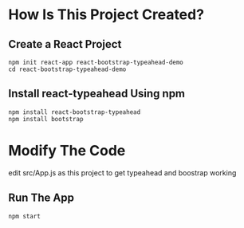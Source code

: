# How Is This Project Created?
## Create a React Project
```shell
npm init react-app react-bootstrap-typeahead-demo
cd react-bootstrap-typeahead-demo
```

## Install react-typeahead Using npm
```shell
npm install react-bootstrap-typeahead
npm install bootstrap
```

# Modify The Code
edit src/App.js as this project to get typeahead and boostrap working

## Run The App
```shell
npm start
```